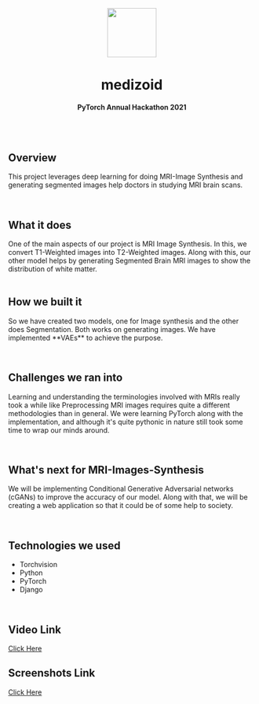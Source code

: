 <div align="center">
<img src="https://github.com/404Enigma/MRI-Image-Synthices/blob/main/Extra/medizoid.png" height="100px">
<h1>medizoid</h1>
<h4>PyTorch Annual Hackathon 2021</h4>
</div>
&nbsp;
&nbsp;

<div>
&nbsp;
<h2>Overview</h2>
<p>This project leverages deep learning for doing MRI-Image Synthesis and generating segmented images help doctors in studying MRI brain scans.</p>
</div>
&nbsp;
&nbsp;

<div>

<h2>What it does</h2>
One of the main aspects of our project is MRI Image Synthesis. In this, we convert T1-Weighted images into T2-Weighted images. Along with this, our other model helps by generating Segmented Brain MRI images to show the distribution of white matter.

</div>
&nbsp;
&nbsp;

<div>

<h2>How we built it</h2>
<p>
So we have created two models, one for Image synthesis and the other does Segmentation. Both works on generating images. We have implemented **VAEs** to achieve the purpose.
</p>
</div>
&nbsp;
&nbsp;

<div>
<h2>Challenges we ran into</h2>
<p>
Learning and understanding the terminologies involved with MRIs really took a while like Preprocessing MRI images requires quite a different methodologies than in general. We were learning PyTorch along with the implementation, and although it's quite pythonic in nature still took some time to wrap our minds around.
</p>
</div>
&nbsp;
&nbsp;

<div>
<h2>What's next for MRI-Images-Synthesis</h2>
<p>
We will be implementing Conditional Generative Adversarial networks (cGANs) to improve the accuracy of our model. Along with that, we will be creating a web application so that it could be of some help to society.
</p>
</div>
&nbsp;
&nbsp;

<div>
<h2>Technologies we used</h2>

<ul>

<li>Torchvision</li>
<li>Python</li>
<li>PyTorch</li>
<li>Django</li>

</ul>

</div>
&nbsp;
&nbsp;

<h2>Video Link</h2>
<a href="https://vimeo.com/642060687" target="_blank">Click Here</a>
&nbsp;
&nbsp;

<h2>Screenshots Link</h2>
<a href="https://drive.google.com/drive/folders/1seOTp9HjCvPvzKIlIuO-tAqo3me-tX47?usp=sharing">Click Here</a>
&nbsp;
&nbsp;
